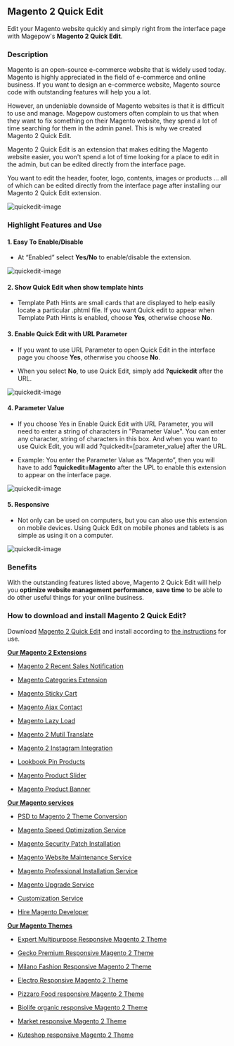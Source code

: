 ## Magento 2 Quick Edit

Edit your Magento website quickly and simply right from the interface page with Magepow's **Magento 2 Quick Edit**.

### Description

Magento is an open-source e-commerce website that is widely used today. Magento is highly appreciated in the field of e-commerce and online business. If you want to design an e-commerce website, Magento source code with outstanding features will help you a lot.

However, an undeniable downside of Magento websites is that it is difficult to use and manage. Magepow customers often complain to us that when they want to fix something on their Magento website, they spend a lot of time searching for them in the admin panel. This is why we created Magento 2 Quick Edit.

Magento 2 Quick Edit is an extension that makes editing the Magento website easier, you won't spend a lot of time looking for a place to edit in the admin, but can be edited directly from the interface page.

You want to edit the header, footer, logo, contents, images or products ... all of which can be edited directly from the interface page after installing our Magento 2 Quick Edit extension.

![quickedit-image](https://github.com/magepow/magento-2-quick-edit/blob/master/image/quick-edit-5.jpg)

### Highlight Features and Use
#### 1. Easy To Enable/Disable 
- At “Enabled” select **Yes/No** to enable/disable the extension.

![quickedit-image](https://github.com/magepow/magento-2-quick-edit/blob/master/image/quick-edit-1.jpg)
 
#### 2. Show Quick Edit when show template hints
- Template Path Hints are small cards that are displayed to help easily locate a particular .phtml file. If you want Quick edit to appear when Template Path Hints is enabled, choose **Yes**, otherwise choose **No**.
 
#### 3. Enable Quick Edit with URL Parameter
- If you want to use URL Parameter to open Quick Edit in the interface page you choose **Yes**, otherwise you choose **No**.

- When you select **No**, to use Quick Edit, simply add **?quickedit** after the URL.

![quickedit-image](https://github.com/magepow/magento-2-quick-edit/blob/master/image/quick-edit-3.jpg) 
#### 4. Parameter Value
- If you choose Yes in Enable Quick Edit with URL Parameter, you will need to enter a string of characters in "Parameter Value". You can enter any character, string of characters in this box. And when you want to use Quick Edit, you will add ?quickedit=[parameter_value] after the URL.

- Example: You enter the Parameter Value as “Magento”, then you will have to add **?quickedit=Magento** after the UPL to enable this extension to appear on the interface page.
 
![quickedit-image](https://github.com/magepow/magento-2-quick-edit/blob/master/image/quick-edit-2.jpg)
#### 5. Responsive
- Not only can be used on computers, but you can also use this extension on mobile devices. Using Quick Edit on mobile phones and tablets is as simple as using it on a computer.

![quickedit-image](https://github.com/magepow/magento-2-quick-edit/blob/master/image/quick-edit.PNG)
### Benefits 

With the outstanding features listed above, Magento 2 Quick Edit will help you **optimize website management performance**, **save time** to be able to do other useful things for your online business.

### How to download and install Magento 2 Quick Edit?

Download [Magento 2 Quick Edit](https://magepow.com/magento-2-quick-edit.html) and install according to [the instructions](https://docs.alothemes.com/m2/extension/quickedit/) for use.


**[Our Magento 2 Extensions](https://magepow.com/magento-2-extensions.html)**

* [Magento 2 Recent Sales Notification](https://magepow.com/magento-2-recent-sales-notification.html)

* [Magento Categories Extension](https://magepow.com/magento-categories-extension.html)

* [Magento Sticky Cart](https://magepow.com/magento-sticky-cart.html)

* [Magento Ajax Contact](https://magepow.com/magento-ajax-contact-form.html)

* [Magento Lazy Load](https://magepow.com/magento-lazy-load.html)

* [Magento 2 Mutil Translate](https://magepow.com/magento-multi-translate.html)

* [Magento 2 Instagram Integration](https://magepow.com/magento-2-instagram.html)

* [Lookbook Pin Products](https://magepow.com/lookbook-pin-products.html)

* [Magento Product Slider](https://magepow.com/magento-product-slider.html)

* [Magento Product Banner](https://magepow.com/magento-banner-slider.html)

**[Our Magento services](https://magepow.com/magento-services.html)**

* [PSD to Magento 2 Theme Conversion](https://magepow.com/psd-to-magento-theme-conversion.html)

* [Magento Speed Optimization Service](https://magepow.com/magento-speed-optimization-service.html)

* [Magento Security Patch Installation](https://magepow.com/magento-security-patch-installation.html)

* [Magento Website Maintenance Service](https://magepow.com/website-maintenance-service.html)

* [Magento Professional Installation Service](https://magepow.com/professional-installation-service.html)

* [Magento Upgrade Service](https://magepow.com/magento-upgrade-service.html)

* [Customization Service](https://magepow.com/customization-service.html)

* [Hire Magento Developer](https://magepow.com/hire-magento-developer.html)

**[Our Magento Themes](https://alothemes.com/)**

* [Expert Multipurpose Responsive Magento 2 Theme](https://1.envato.market/c/1314680/275988/4415?u=https://themeforest.net/item/expert-premium-responsive-magento-2-and-1-support-rtl-magento-2-/21667789)

* [Gecko Premium Responsive Magento 2 Theme](https://1.envato.market/c/1314680/275988/4415?u=https://themeforest.net/item/gecko-responsive-magento-2-theme-rtl-supported/24677410)

* [Milano Fashion Responsive Magento 2 Theme](https://1.envato.market/c/1314680/275988/4415?u=https://themeforest.net/item/milano-fashion-responsive-magento-1-2-theme/12141971)

* [Electro Responsive Magento 2 Theme](https://1.envato.market/c/1314680/275988/4415?u=https://themeforest.net/item/electro-responsive-magento-1-2-theme/17042067)

* [Pizzaro Food responsive Magento 2 Theme](https://1.envato.market/c/1314680/275988/4415?u=https://themeforest.net/item/pizzaro-food-responsive-magento-1-2-theme/19438157)

* [Biolife organic responsive Magento 2 Theme](https://1.envato.market/c/1314680/275988/4415?u=https://themeforest.net/item/biolife-organic-food-magento-2-theme-rtl-supported/25712510)

* [Market responsive Magento 2 Theme](https://1.envato.market/c/1314680/275988/4415?u=https://themeforest.net/item/market-responsive-magento-2-theme/22997928)

* [Kuteshop responsive Magento 2 Theme](https://1.envato.market/c/1314680/275988/4415?u=https://themeforest.net/item/kuteshop-multipurpose-responsive-magento-1-2-theme/12985435)
